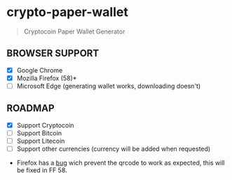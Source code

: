 # crypto-paper-wallet
> Cryptocoin Paper Wallet Generator

## BROWSER SUPPORT
- [x] Google Chrome
- [x] Mozilla Firefox (58)*
- [ ] Microsoft Edge (generating wallet works, downloading doesn't)

## ROADMAP
- [x] Support Cryptocoin
- [ ] Support Bitcoin
- [ ] Support Litecoin
- [ ] Support other currencies (currency will be added when requested)

* Firefox has a [bug](https://bugzilla.mozilla.org/show_bug.cgi?id=1409992) wich prevent the qrcode to work as expected, this will be fixed in FF 58.
